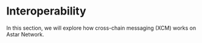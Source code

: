 # Interoperability

In this section, we will explore how cross-chain messaging (XCM) works on Astar Network.